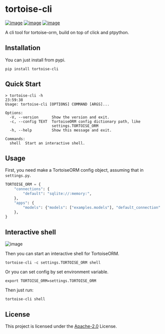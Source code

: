# tortoise-cli

[![image](https://img.shields.io/pypi/v/tortoise-cli.svg?style=flat)](https://pypi.python.org/pypi/tortoise-cli)
[![image](https://img.shields.io/github/license/tortoise/tortoise-cli)](https://github.com/tortoise/tortoise-cli)
[![image](https://github.com/tortoise/tortoise-cli/workflows/pypi/badge.svg)](https://github.com/tortoise/tortoise-cli/actions?query=workflow:pypi)

A cli tool for tortoise-orm, build on top of click and ptpython.

## Installation

You can just install from pypi.

```shell
pip install tortoise-cli
```

## Quick Start

```shell
> tortoise-cli -h                                                                                                                                                                 23:59:38
Usage: tortoise-cli [OPTIONS] COMMAND [ARGS]...

Options:
  -V, --version      Show the version and exit.
  -c, --config TEXT  TortoiseORM config dictionary path, like
                     settings.TORTOISE_ORM
  -h, --help         Show this message and exit.

Commands:
  shell  Start an interactive shell.
```

## Usage

First, you need make a TortoiseORM config object, assuming that in `settings.py`.

```python
TORTOISE_ORM = {
    "connections": {
        "default": "sqlite://:memory:",
    },
    "apps": {
        "models": {"models": ["examples.models"], "default_connection": "default"},
    },
}
```

## Interactive shell

![image](https://raw.githubusercontent.com/tortoise/tortoise-cli/main/images/shell.png)

Then you can start an interactive shell for TortoiseORM.

```shell
tortoise-cli -c settings.TORTOISE_ORM shell
```

Or you can set config by set environment variable.

```shell
export TORTOISE_ORM=settings.TORTOISE_ORM
```

Then just run:

```shell
tortoise-cli shell
```

## License

This project is licensed under the
[Apache-2.0](https://github.com/tortoise/tortoise-cli/blob/main/LICENSE) License.
